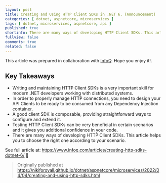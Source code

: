 ```yaml
---
layout: post
title: Creating and Using HTTP Client SDKs in .NET 6. (Announcement)
categories: [ dotnet, aspnetcore, microservices ]
tags: [ dotnet, microservices, aspnetcore, api ]
published: true
shortinfo: There are many ways of developing HTTP Client SDKs. This article helps you to choose the right one according to your scenario.
fullview: false
comments: true
related: false
---
```


This article was prepared in collaboration with [InfoQ](https://www.infoq.com/). Hope you enjoy it!.

## Key Takeaways

* Writing and maintaining HTTP Client SDKs is a very important skill for modern .NET developers working with distributed systems.
* In order to properly manage HTTP connections, you need to design your API Clients to be ready to be consumed from any Dependency Injection container.
* A good client SDK is composable, providing straightforward ways to configure and extend it.
* Testing HTTP Client SDKs can be very beneficial in certain scenarios and it gives you additional confidence in your code.
* There are many ways of developing HTTP Client SDKs. This article helps you to choose the right one according to your scenario.

See full article at: <https://www.infoq.com/articles/creating-http-sdks-dotnet-6/> 👀

> Originally published at <https://nikiforovall.github.io/dotnet/aspnetcore/microservices/2022/04/04/creating-and-using-http-sdks.html>
